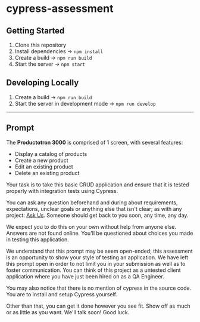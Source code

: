# cypress-assessment

## Getting Started

1. Clone this repository
2. Install dependencies -> `npm install`
3. Create a build -> `npm run build`
4. Start the server -> `npm start`

## Developing Locally

1. Create a build -> `npm run build`
2. Start the server in development mode -> `npm run develop`

---

## Prompt

The **Productotron 3000** is comprised of 1 screen, with several features:

- Display a catalog of products
- Create a new product
- Edit an existing product
- Delete an existing product

Your task is to take this basic CRUD application and ensure that it is tested properly with integration tests using Cypress.

You can ask any question beforehand and during about requirements, expectations, unclear goals or anything else that isn't clear; as with any project: [Ask Us](mailto:ash@cubesoftware.com&cc=alejandro@cubesoftware.com&cc=jason@cubesoftware.com&subject=Question%20about%20code%20challenge).
Someone should get back to you soon, any time, any day.

We expect you to do this on your own without help from anyone else. Answers are not found online. You'll be questioned about choices you made in testing this application.

We understand that this prompt may be seem open-ended; this assessment is an opportunity to show your style of testing an application. We have left this prompt open in order to not limit you in your submission as well as to foster communication. You can think of this project as a untested client application where you have just been hired on as a QA Engineer.

You may also notice that there is no mention of cypress in the source code. You are to install and setup Cypress yourself.

Other than that, you can get it done however you see fit. Show off as much or as little as you want. We'll talk soon! Good luck.
